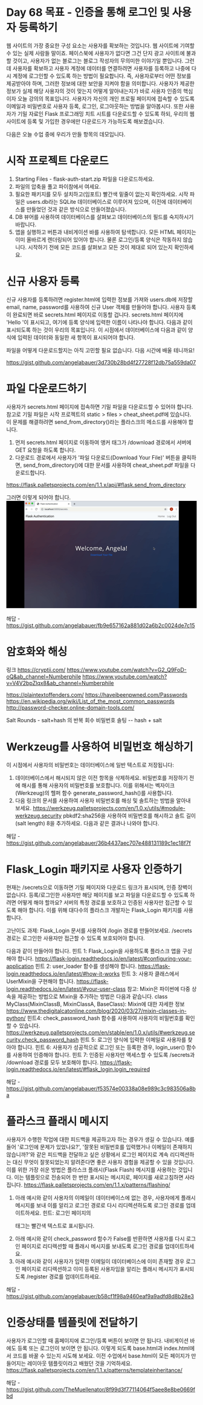 # Day 68 목표 - 인증을 통해 로그인 및 사용자 등록하기
웹 사이트의 가장 중요한 구성 요소는 사용자를 확보하는 것입니다. 웹 사이트에 기여할 수 있는 실제 사람들 말이죠. 페이스북에 사용자가 없다면 그건 단지 광고 사이트에 불과할 것이고, 사용자가 없는 블로그는 블로그 작성자의 무의미한 이야기일 뿐입니다.
그런데 사용자를 확보하고 사용자 계정에 데이터를 연결하려면 사용자를 등록하고 나중에 다시 계정에 로그인할 수 있도록 하는 방법이 필요합니다.
즉, 사용자로부터 어떤 정보를 제공받아야 하며, 그러한 정보에 대한 보안을 지켜야 함을 의미합니다. 사용자가 제공한 정보가 실제 해당 사용자의 것이 맞는지 어떻게 알아내는지가 바로 사용자 인증의 핵심이자 오늘 강의의 목표입니다. 사용자가 자신의 개인 프로필 페이지에 접속할 수 있도록 이메일과 비밀번호로 사용자 등록, 로그인, 로그아웃하는 방법을 알아봅시다.
또한 사용자가 기밀 자료인 Flask 프로그래밍 치트 시트를 다운로드할 수 있도록 하되, 우리의 웹 사이트에 등록 및 가입한 경우에만 다운로드가 가능하도록 해보겠습니다.

다음은 오늘 수업 중에 우리가 만들 항목의 데모입니다.

# 시작 프로젝트 다운로드
1. Starting Files - flask-auth-start.zip 파일을 다운로드하세요.
2. 파일의 압축을 풀고 파이참에서 여세요.
3. 필요한 패키지를 모두 설치하고(임포트) 빨간색 밑줄이 없는지 확인하세요.
시작 파일은 users.db라는 SQLite 데이터베이스로 이루어져 있으며, 이전에 데이터베이스를 만들었던 것과 같은 방식으로 만들어졌습니다.
4. DB 뷰어를 사용하여 데이터베이스를 살펴보고 데이터베이스의 필드를 숙지하시기 바랍니다.
5. 앱을 실행하고 버튼과 내비게이션 바를 사용하여 탐색합니다. 모든 HTML 페이지는 이미 올바르게 렌더링되어 있어야 합니다. 물론 로그인/등록 양식은 작동하지 않습니다. 시작하기 전에 모든 코드를 살펴보고 모든 것이 제대로 되어 있는지 확인하세요.


# 신규 사용자 등록
신규 사용자를 등록하려면 register.html에 입력한 정보를 가져와 users.db에 저장할 email, name, password를 사용하여 신규 User 객체를 만들어야 합니다.
사용자 등록이 완료되면 바로 secrets.html 페이지로 이동할 겁니다.
secrets.html 페이지에 'Hello <insert name>'이 표시되고, 여기에 등록 양식에 입력한 이름이 나타나야 합니다.
다음과 같이 표시되도록 하는 것이 우리의 목표입니다.
이 시점에서 데이터베이스에 다음과 같이 양식에 입력된 데이터와 동일한 새 항목이 표시되어야 합니다.

파일을 어떻게 다운로드할지는 아직 고민할 필요 없습니다. 다음 시간에 배울 테니까요!

https://gist.github.com/angelabauer/3d730b28bd4f27728f12db75a559da07



# 파일 다운로드하기
사용자가 secrets.html 페이지에 접속하면 기밀 파일을 다운로드할 수 있어야 합니다. 참고로 기밀 파일은 시작 프로젝트의 static > files > cheat_sheet.pdf에 있습니다.
이 문제를 해결하려면 send_from_directory()라는 플라스크의 메소드를 사용해야 합니다.
1. 먼저 secrets.html 페이지로 이동하여 앵커 태그가 /download 경로에서 서버에 GET 요청을 하도록 합니다.
2. 다운로드 경로에서 사용자가 '파일 다운로드(Download Your File)' 버튼을 클릭하면, send_from_directory()에 대한 문서를 사용하여 cheat_sheet.pdf 파일을 다운로드합니다.

https://flask.palletsprojects.com/en/1.1.x/api/#flask.send_from_directory

그러면 이렇게 되어야 합니다.
![alt text](image.png)

해답 - https://gist.github.com/angelabauer/fb9e657162a881d02a6b2c0024de7c15


# 암호화와 해싱

링크
https://cryptii.com/
https://www.youtube.com/watch?v=G2_Q9FoD-oQ&ab_channel=Numberphile
https://www.youtube.com/watch?v=V4V2bpZlqx8&ab_channel=Numberphile

https://plaintextoffenders.com/
https://haveibeenpwned.com/Passwords
https://en.wikipedia.org/wiki/List_of_the_most_common_passwords
http://password-checker.online-domain-tools.com/

Salt Rounds - salt+hash 의 반복 회수
비밀번호 솔팅  -- hash + salt

# Werkzeug를 사용하여 비밀번호 해싱하기
이 시점에서 사용자의 비밀번호는 데이터베이스에 일반 텍스트로 저장됩니다:
1. 데이터베이스에서 해시되지 않은 이전 항목을 삭제하세요.
비밀번호를 저장하기 전에 해시를 통해 사용자의 비밀번호를 보호합니다.
이를 위해서는 벡자이크(Werkzeug)의 헬퍼 함수 generate_password_hash()를 사용합니다.
2. 다음 링크의 문서를 사용하여 사용자 비밀번호를 해싱 및 솔트하는 방법을 알아내 보세요.
https://werkzeug.palletsprojects.com/en/1.0.x/utils/#module-werkzeug.security
pbkdf2:sha256을 사용하여 비밀번호를 해시하고
솔트 길이(salt length) 8을 추가하세요.
다음과 같은 결과나 나와야 합니다.

해답 - https://gist.github.com/angelabauer/36b4437aec707e488131189c1ec18f7f



# Flask_Login 패키지로 사용자 인증하기
현재는 /secrets으로 이동하면 기밀 페이지와 다운로드 링크가 표시되며, 인증 장벽이 없습니다. 등록/로그인한 사용자만 해당 페이지를 보고 파일을 다운로드할 수 있도록 하려면 어떻게 해야 할까요?
서버의 특정 경로를 보호하고 인증된 사용자만 접근할 수 있도록 해야 합니다.
이를 위해 대다수의 플라스크 개발자는 Flask_Login 패키지를 사용합니다.

고난이도 과제:
Flask_Login 문서를 사용하여 /login 경로를 만들어보세요. /secrets 경로는 로그인한 사용자만 접근할 수 있도록 보호되어야 합니다.

다음과 같이 만들어야 합니다.
힌트 1: Flask_Login을 사용하도록 플라스크 앱을 구성해야 합니다. 
https://flask-login.readthedocs.io/en/latest/#configuring-your-application
힌트 2: user_loader 함수를 생성해야 합니다.
https://flask-login.readthedocs.io/en/latest/#how-it-works
힌트 3: 사용자 클래스에서 UserMixin을 구현해야 합니다.
https://flask-login.readthedocs.io/en/latest/#your-user-class
참고: Mixin은 파이썬에 다중 상속을 제공하는 방법으로 Mixin을 추가하는 방법은 다음과 같습니다.
class MyClass(MixinClassB, MixinClassA, BaseClass):
Mixin에 대한 자세한 정보 https://www.thedigitalcatonline.com/blog/2020/03/27/mixin-classes-in-python/
힌트4: check_password_hash 함수를 사용하여 사용자의 비밀번호를 확인할 수 있습니다.
https://werkzeug.palletsprojects.com/en/stable/en/1.0.x/utils/#werkzeug.security.check_password_hash
힌트 5: 로그인 양식에 입력한 이메일로 사용자를 찾아야 합니다.
힌트 6: 사용자가 성공적으로 로그인 또는 등록한 경우, login_user() 함수를 사용하여 인증해야 합니다.
힌트 7: 인증된 사용자만 액세스할 수 있도록 /secrets과 /download 경로를 모두 보호해야 합니다.
https://flask-login.readthedocs.io/en/latest/#flask_login.login_required

해답 - https://gist.github.com/angelabauer/f53574e00338a08e989c3c983506a8ba



# 플라스크 플래시 메시지
사용자가 수행한 작업에 대한 피드백을 제공하고자 하는 경우가 생길 수 있습니다. 예를 들어 '로그인에 문제가 있었나요?', '잘못된 비밀번호를 입력했거나 이메일이 존재하지 않습니까?'와 같은 피드백을 전달하고 싶은 상황에서 로그인 페이지로 계속 리디렉션하는 대신 무엇이 잘못되었는지 알려준다면 좋은 사용자 경험을 제공할 수 있을 것입니다.
이를 위한 가장 쉬운 방법은 플라스크 플래시(Flask Flash) 메시지를 사용하는 것입니다. 이는 템플릿으로 전송되어 한 번만 표시되는 메시지로, 페이지를 새로고침하면 사라집니다.
https://flask.palletsprojects.com/en/1.1.x/patterns/flashing/

1. 아래 예시와 같이 사용자의 이메일이 데이터베이스에 없는 경우, 사용자에게 플래시 메시지를 보내 이를 알리고 로그인 경로로 다시 리디렉션하도록 로그인 경로를 업데이트하세요.
힌트: 로그인 페이지의 <p> 태그는 빨간색 텍스트로 표시됩니다.
2. 아래 예시와 같이 check_password 함수가 False를 반환하면 사용자를 다시 로그인 페이지로 리디렉션할 때 플래시 메시지를 보내도록 로그인 경로를 업데이트하세요.
3. 아래 예시와 같이 사용자가 입력한 이메일이 데이터베이스에 이미 존재할 경우 로그인 페이지로 리디렉션하고 이미 등록된 사용자임을 알리는 플래시 메시지가 표시되도록 /register 경로를 업데이트하세요.

해답 - https://gist.github.com/angelabauer/b58cf1f98a9460eaf9a9adfd8d8b28e3


# 인증상태를 템플릿에 전달하기
사용자가 로그인할 때 홈페이지에 로그인/등록 버튼이 보이면 안 됩니다. 내비게이션 바에도 등록 또는 로그인이 보이면 안 됩니다.
이렇게 되도록 base.html과 index.html에서 코드를 바꿀 수 있는지 시도해 보세요.
이전 수업에서 base.html이 모든 페이지가 만들어지는 레이아웃 템플릿이라고 배웠던 것을 기억하세요.
https://flask.palletsprojects.com/en/1.1.x/patterns/templateinheritance/

해답 - https://gist.github.com/TheMuellenator/8f99d3f77114064f5aee8e8be0669fbd
